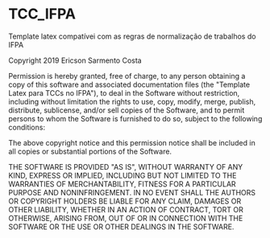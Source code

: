 # TCC_IFPA
Template latex compatívei com as regras de normalização de trabalhos do IFPA

Copyright 2019 Ericson Sarmento Costa 

Permission is hereby granted, free of charge, to any person obtaining a copy of this software and associated documentation files (the "Template Latex para TCCs no IFPA"), to deal in the Software without restriction, including without limitation the rights to use, copy, modify, merge, publish, distribute, sublicense, and/or sell copies of the Software, and to permit persons to whom the Software is furnished to do so, subject to the following conditions:

The above copyright notice and this permission notice shall be included in all copies or substantial portions of the Software.

THE SOFTWARE IS PROVIDED "AS IS", WITHOUT WARRANTY OF ANY KIND, EXPRESS OR IMPLIED, INCLUDING BUT NOT LIMITED TO THE WARRANTIES OF MERCHANTABILITY, FITNESS FOR A PARTICULAR PURPOSE AND NONINFRINGEMENT. IN NO EVENT SHALL THE AUTHORS OR COPYRIGHT HOLDERS BE LIABLE FOR ANY CLAIM, DAMAGES OR OTHER LIABILITY, WHETHER IN AN ACTION OF CONTRACT, TORT OR OTHERWISE, ARISING FROM, OUT OF OR IN CONNECTION WITH THE SOFTWARE OR THE USE OR OTHER DEALINGS IN THE SOFTWARE.
